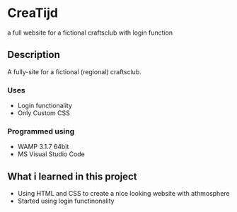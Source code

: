 # CreaTijd
a full website for a fictional craftsclub with login function

## Description

A fully-site for a fictional (regional) craftsclub.

### Uses

* Login functionality
* Only Custom CSS

### Programmed using

* WAMP 3.1.7 64bit
* MS Visual Studio Code

## What i learned in this project

* Using HTML and CSS to create a nice looking website with athmosphere
* Started using login functinonality
